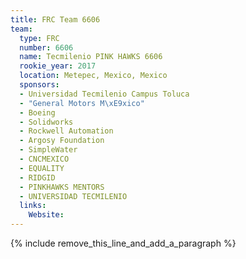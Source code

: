 ```yaml
---
title: FRC Team 6606
team:
  type: FRC
  number: 6606
  name: Tecmilenio PINK HAWKS 6606
  rookie_year: 2017
  location: Metepec, Mexico, Mexico
  sponsors:
  - Universidad Tecmilenio Campus Toluca
  - "General Motors M\xE9xico"
  - Boeing
  - Solidworks
  - Rockwell Automation
  - Argosy Foundation
  - SimpleWater
  - CNCMEXICO
  - EQUALITY
  - RIDGID
  - PINKHAWKS MENTORS
  - UNIVERSIDAD TECMILENIO
  links:
    Website:
---
```


{% include remove_this_line_and_add_a_paragraph %}
